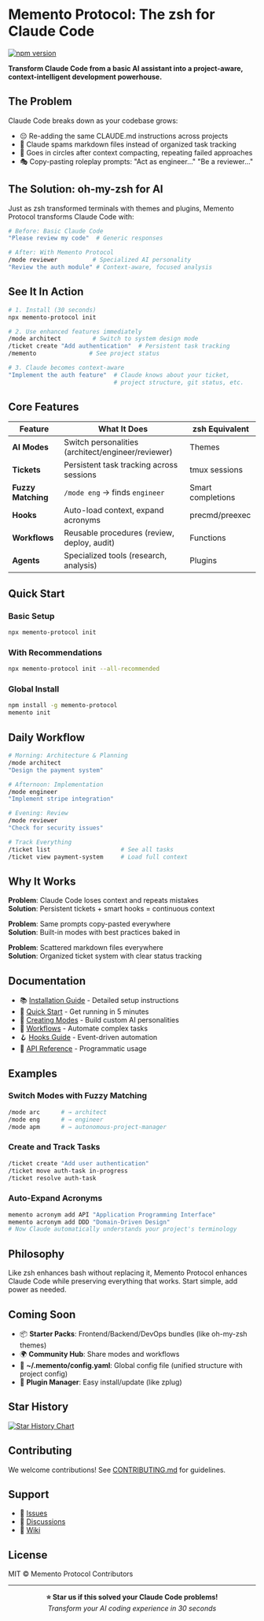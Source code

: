 # Memento Protocol: The zsh for Claude Code

[![npm version](https://badge.fury.io/js/memento-protocol.svg)](https://badge.fury.io/js/memento-protocol)

**Transform Claude Code from a basic AI assistant into a project-aware, context-intelligent development powerhouse.**

## The Problem

Claude Code breaks down as your codebase grows:
- 😔 Re-adding the same CLAUDE.md instructions across projects
- 📝 Claude spams markdown files instead of organized task tracking
- 🔄 Goes in circles after context compacting, repeating failed approaches
- 🎭 Copy-pasting roleplay prompts: "Act as engineer..." "Be a reviewer..."

## The Solution: oh-my-zsh for AI

Just as zsh transformed terminals with themes and plugins, Memento Protocol transforms Claude Code with:

```bash
# Before: Basic Claude Code
"Please review my code"  # Generic responses

# After: With Memento Protocol
/mode reviewer          # Specialized AI personality
"Review the auth module" # Context-aware, focused analysis
```

## See It In Action

```bash
# 1. Install (30 seconds)
npx memento-protocol init

# 2. Use enhanced features immediately
/mode architect         # Switch to system design mode
/ticket create "Add authentication"  # Persistent task tracking
/memento               # See project status

# 3. Claude becomes context-aware
"Implement the auth feature"  # Claude knows about your ticket, 
                              # project structure, git status, etc.
```

## Core Features

| **Feature** | **What It Does** | **zsh Equivalent** |
|------------|------------------|-------------------|
| **AI Modes** | Switch personalities (architect/engineer/reviewer) | Themes |
| **Tickets** | Persistent task tracking across sessions | tmux sessions |
| **Fuzzy Matching** | `/mode eng` → finds `engineer` | Smart completions |
| **Hooks** | Auto-load context, expand acronyms | precmd/preexec |
| **Workflows** | Reusable procedures (review, deploy, audit) | Functions |
| **Agents** | Specialized tools (research, analysis) | Plugins |

## Quick Start

### Basic Setup
```bash
npx memento-protocol init
```

### With Recommendations
```bash
npx memento-protocol init --all-recommended
```

### Global Install
```bash
npm install -g memento-protocol
memento init
```

## Daily Workflow

```bash
# Morning: Architecture & Planning
/mode architect
"Design the payment system"

# Afternoon: Implementation  
/mode engineer
"Implement stripe integration"

# Evening: Review
/mode reviewer
"Check for security issues"

# Track Everything
/ticket list                    # See all tasks
/ticket view payment-system     # Load full context
```

## Why It Works

**Problem**: Claude Code loses context and repeats mistakes  
**Solution**: Persistent tickets + smart hooks = continuous context

**Problem**: Same prompts copy-pasted everywhere  
**Solution**: Built-in modes with best practices baked in

**Problem**: Scattered markdown files everywhere  
**Solution**: Organized ticket system with clear status tracking

## Documentation

- 📚 [Installation Guide](docs/INSTALLATION.md) - Detailed setup instructions
- 🚀 [Quick Start](docs/QUICKSTART.md) - Get running in 5 minutes
- 🎨 [Creating Modes](docs/MODES.md) - Build custom AI personalities
- 🔧 [Workflows](docs/WORKFLOWS.md) - Automate complex tasks
- 🪝 [Hooks Guide](docs/HOOKS.md) - Event-driven automation
- 📖 [API Reference](docs/API.md) - Programmatic usage

## Examples

### Switch Modes with Fuzzy Matching
```bash
/mode arc      # → architect
/mode eng      # → engineer  
/mode apm      # → autonomous-project-manager
```

### Create and Track Tasks
```bash
/ticket create "Add user authentication"
/ticket move auth-task in-progress
/ticket resolve auth-task
```

### Auto-Expand Acronyms
```bash
memento acronym add API "Application Programming Interface"
memento acronym add DDD "Domain-Driven Design"
# Now Claude automatically understands your project's terminology
```

## Philosophy

Like zsh enhances bash without replacing it, Memento Protocol enhances Claude Code while preserving everything that works. Start simple, add power as needed.

## Coming Soon

- 📦 **Starter Packs**: Frontend/Backend/DevOps bundles (like oh-my-zsh themes)
- 🌍 **Community Hub**: Share modes and workflows
- 📝 **~/.memento/config.yaml**: Global config file (unified structure with project config)
- 🔌 **Plugin Manager**: Easy install/update (like zplug)

## Star History

[![Star History Chart](https://api.star-history.com/svg?repos=git-on-my-level/memento-protocol&type=Timeline)](https://www.star-history.com/#git-on-my-level/memento-protocol&Timeline)

## Contributing

We welcome contributions! See [CONTRIBUTING.md](CONTRIBUTING.md) for guidelines.

## Support

- 🐛 [Issues](https://github.com/git-on-my-level/memento-protocol/issues)
- 💬 [Discussions](https://github.com/git-on-my-level/memento-protocol/discussions)
- 📖 [Wiki](https://github.com/git-on-my-level/memento-protocol/wiki)

## License

MIT © Memento Protocol Contributors

---

<div align="center">
<strong>⭐ Star us if this solved your Claude Code problems!</strong><br>
<em>Transform your AI coding experience in 30 seconds</em>
</div>